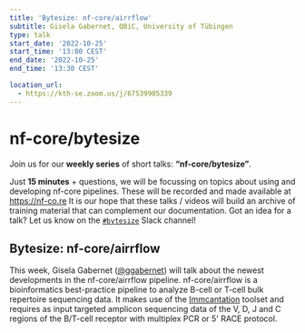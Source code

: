 ```yaml
---
title: 'Bytesize: nf-core/airrflow'
subtitle: Gisela Gabernet, QBiC, University of Tübingen
type: talk
start_date: '2022-10-25'
start_time: '13:00 CEST'
end_date: '2022-10-25'
end_time: '13:30 CEST'

location_url:
  - https://kth-se.zoom.us/j/67539905339
---
```


# nf-core/bytesize

Join us for our **weekly series** of short talks: **“nf-core/bytesize”**.

Just **15 minutes** + questions, we will be focussing on topics about using and developing nf-core pipelines.
These will be recorded and made available at <https://nf-co.re>
It is our hope that these talks / videos will build an archive of training material that can complement our documentation. Got an idea for a talk? Let us know on the [`#bytesize`](https://nfcore.slack.com/channels/bytesize) Slack channel!

## Bytesize: nf-core/airrflow

This week, Gisela Gabernet ([@ggabernet](https://github.com/ggabernet)) will talk about the newest developments in the nf-core/airrflow pipeline.
nf-core/airrflow is a bioinformatics best-practice pipeline to analyze B-cell or T-cell bulk repertoire sequencing data. It makes use of the [Immcantation](https://immcantation.readthedocs.io/) toolset and requires as input targeted amplicon sequencing data of the V, D, J and C regions of the B/T-cell receptor with multiplex PCR or 5' RACE protocol.
